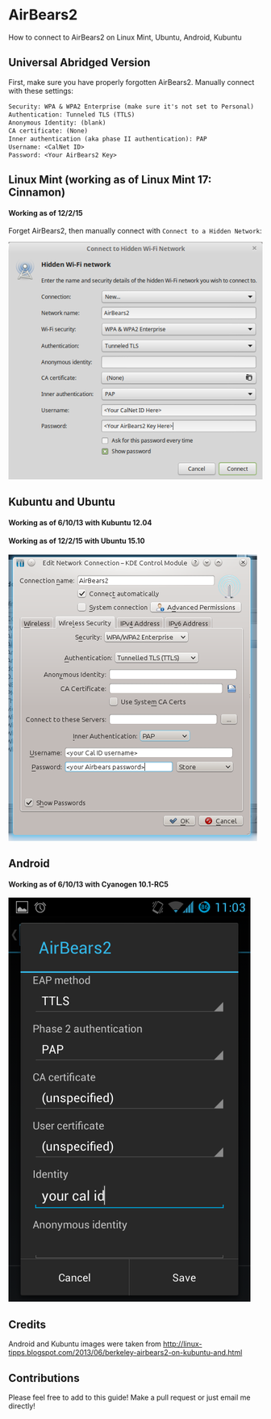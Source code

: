 # AirBears2
How to connect to AirBears2 on Linux Mint, Ubuntu, Android, Kubuntu

## Universal Abridged Version
First, make sure you have properly forgotten AirBears2. Manually connect with these settings:

	Security: WPA & WPA2 Enterprise (make sure it's not set to Personal)
	Authentication: Tunneled TLS (TTLS)
	Anonymous Identity: (blank)
	CA certificate: (None)
	Inner authentication (aka phase II authentication): PAP
	Username: <CalNet ID>
	Password: <Your AirBears2 Key>

## Linux Mint (working as of Linux Mint 17: Cinnamon)
#### Working as of 12/2/15
Forget AirBears2, then manually connect with `Connect to a Hidden Network`:

![Mint](/img/example_mint.png "Linux Mint Example")

## Kubuntu and Ubuntu
#### Working as of 6/10/13 with Kubuntu 12.04
#### Working as of 12/2/15 with Ubuntu 15.10

![Kubuntu](/img/example_kubuntu.png "Kubuntu Example")

## Android
#### Working as of 6/10/13 with Cyanogen 10.1-RC5

![Android](/img/example_android.png "Android Example")

## Credits
Android and Kubuntu images were taken from http://linux-tipps.blogspot.com/2013/06/berkeley-airbears2-on-kubuntu-and.html

## Contributions
Please feel free to add to this guide! Make a pull request or just email me directly!


